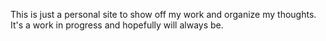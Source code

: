 This is just a personal site to show off my work and organize my thoughts. It's a work in progress and hopefully will always be. 
